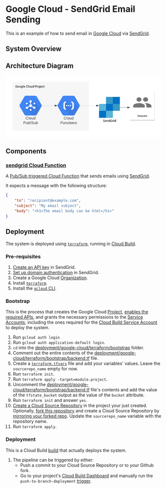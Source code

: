 # Google Cloud - SendGrid Email Sending

This is an example of how to send email in [Google Cloud](https://cloud.google.com/) via [SendGrid](https://sendgrid.com/).

## System Overview

## Architecture Diagram

![system architecture diagram](./images/system-architecture-diagram.png)

## Components

### [sendgrid Cloud Function](./cloud-functions/sendgrid)

A [Pub/Sub triggered Cloud Function](https://cloud.google.com/functions/docs/calling/pubsub) that sends emails using [SendGrid](https://sendgrid.com/).

It expects a message with the following structure:

```json
{
    "to": "recipient@example.com",
    "subject": "My email subject",
    "body": "<h1>The email body can be html</h1>"
}
```

## Deployment

The system is deployed using [`terraform`](https://www.terraform.io/), running in [Cloud Build](https://cloud.google.com/build/docs/overview).

### Pre-requisites

1. [Create an API key](https://app.sendgrid.com/guide/integrate/langs/nodejs) in SendGrid.
1. [Set up domain authentication](https://docs.sendgrid.com/ui/account-and-settings/how-to-set-up-domain-authentication) in SendGrid.
1. Create a Google Cloud  [Organization](https://cloud.google.com/resource-manager/docs/creating-managing-organization).
1. Install [`terraform`](https://developer.hashicorp.com/terraform/downloads).
1. Install the [`gcloud` CLI](https://cloud.google.com/sdk/docs/install).

### Bootstrap

This is the process that creates the Google Cloud [Project](https://cloud.google.com/resource-manager/docs/creating-managing-projects), [enables the required APIs](https://cloud.google.com/apis/docs/getting-started), and grants the necessary permissions to the [Service Accounts](https://cloud.google.com/iam/docs/service-accounts), including the ones required for the [Cloud Build Service Account](https://cloud.google.com/build/docs/cloud-build-service-account) to deploy the system.

1. Run `gcloud auth login`
1. Run `gcloud auth application-default login`.
1. `cd` into the [deployment/google-cloud/terraform/bootstrap](./deployment/google-cloud/terraform/bootstrap) folder.
1. Comment out the entire contents of the [deployment/google-cloud/terraform/bootstrap/backend.tf](deployment/google-cloud/terraform/bootstrap/backend.tf) file.
1. Create a [`terraform.tfvars`](https://developer.hashicorp.com/terraform/language/values/variables#variable-definitions-tfvars-files) file and add your variables' values. Leave the `sourcerepo_name` empty for now.
1. Run `terraform init`.
1. Run `terraform apply -target=module.project`.
1. Uncomment the [deployment/google-cloud/terraform/bootstrap/backend.tf](deployment/google-cloud/terraform/bootstrap/backend.tf) file's contents and add the value of the `tfstate_bucket` output as the value of the `bucket` attribute.
1. Run `terraform init` and answer `yes`.
1. [Create a Cloud Source Repository](https://cloud.google.com/source-repositories/docs/creating-an-empty-repository#gcloud) in the project your just created. Optionally, [fork this repository](https://docs.github.com/en/get-started/quickstart/fork-a-repo) and create a Cloud Source Repository by [mirroring your forked repo](https://cloud.google.com/source-repositories/docs/mirroring-a-github-repository). Update the `sourcerepo_name` variable with the repository name.
1. Run `terraform apply`.

### Deployment

This is a Cloud Build [build](https://cloud.google.com/build/docs/overview#how_builds_work) that actually deploys the system.

1. The pipeline can be triggered by either:
    * Push a commit to your Cloud Source Repository or to your Github fork.
    * Go to your project's [Cloud Build Dashboard](https://console.cloud.google.com/cloud-build/triggers) and manually run the `push-to-branch-deployment` [trigger](https://cloud.google.com/build/docs/triggers).